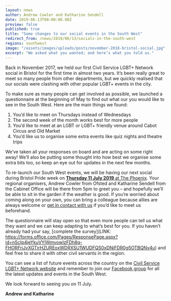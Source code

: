 ```yaml
---
layout: news
author: Andrew Cowler and Katharine Sendell
date: 2019-06-13T00:00:00.00Z
preview: false
published: true
title: "Some changes to our social events in the South West"
redirect_from: /news/2019/06/13/socials-in-the-south-west
regions: southwest
image: "/assets/images/uploads/posts/november-2018-bristol-social.jpg"
excerpt: "We asked what you wanted; and here’s what you told us."
---
```


Back in November 2017, we held our first Civil Service LGBT+ Network social in Bristol for the first time in almost two years. It’s been really great to meet so many people from other departments, but we quickly realised that our socials were clashing with other popular LGBT+ events in the city.

To make sure as many people can get involved as possible, we launched a questionnaire at the beginning of May to find out what our you would like to see in the South West. Here are the main things we found:

1. You’d like to meet on Thursdays instead of Wednesdays
2. The second week of the month works best for more people
3. You’d like to meet at an LGBT or LGBT+ friendly venue around Cabot Circus and Old Market
4. You’d like us to organise some extra events like quiz nights and theatre trips

We’ve taken all your responses on board and are acting on some right away! We’ll also be putting some thought into how best we organise some extra bits too, so keep an eye out for updates in the next few months.

To re-launch our South West events, we will be having our next social during Bristol Pride week on [**Thursday 11 July 2019** at The Phoenix](https://www.civilservice.lgbt/event/2019-07-11-bristol-social/). Your regional organisers, Andrew Cowler from Ofsted and Katharine Sendell from the Cabinet Office will be there from 5pm to greet you – and hopefully we’ll be able to sit in the garden if the weather is good. If you’re worried about coming along on your own, you can bring a colleague because allies are always welcome or [get in contact with us](mailto:southwest@civilservice.lgbt) if you’d like to meet us beforehand.

The questionnaire will stay open so that even more people can tell us what they want and we can keep adapting to what’s best for you. If you haven’t already had your say, [complete the survey](LINK: https://forms.office.com/Pages/ResponsePage.aspx?id=nScIp4jeYkuVYIWmvowIzFDh8q-FHORFrjJvXGTirHZUREoxWDRXSU1WUDFQS0xDNjFDR0g5OTBQNy4u) and feel free to share it with other civil servants in the region.

You can see a list of future events across the country on the [Civil Service LGBT+ Network website](/events/) and remember to join our [Facebook group](https://www.facebook.com/groups/2409606785735978/) for all the latest updates and events in the South West.

We look forward to seeing you on 11 July.

**Andrew and Katharine**